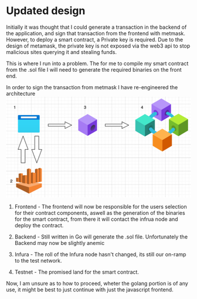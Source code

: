 # Updated design

Initially it was thought that I could generate a transaction in the backend of the application, and sign that transaction from the frontend with metmask. However, to deploy a smart contract, a Private key is required. Due to the design of metamask, the private key is not exposed via the web3 api to stop malicious sites querying it and stealing funds.

This is where I run into a problem. The for me to compile my smart contract from the .sol file I will need to generate the required binaries on the front end.

In order to sign the transaction from metmask I have re-engineered the architecture
![](updated-arch.png)

1. Frontend - The frontend will now be responsible for the users selection for their contract components, aswell as the generation of the binaries for the smart contract, from there it will contact the infrua node and deploy the contract.

2. Backend - Still written in Go will generate the .sol file. Unfortunately the Backend may now be slightly anemic

3. Infura - The roll of the Infura node hasn't changed, its still our on-ramp to the test network.

4. Testnet - The promised land for the smart contract.

Now, I am unsure as to how to proceed, wheter the golang portion is of any use, it might be best to just continue with just the javascript frontend.